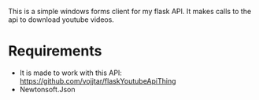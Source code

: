 This is a simple windows forms client for my flask API. It makes calls to the api to download youtube videos.

# Requirements
- It is made to work with this API: https://github.com/vojjtar/flaskYoutubeApiThing
- Newtonsoft.Json

